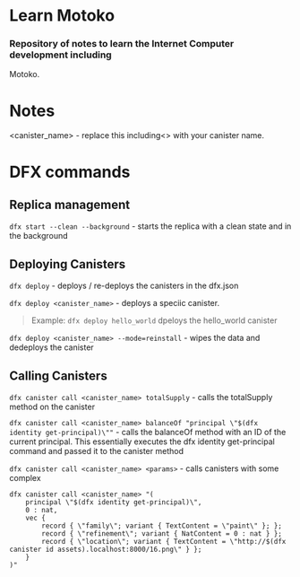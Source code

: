 # Learn Motoko 

### Repository of notes to learn the Internet Computer development including 
Motoko.

# Notes
<canister_name> - replace this including<> with your canister name.


# DFX commands 

## Replica management
`dfx start --clean --background` - starts the replica with a clean state and in the background


## Deploying Canisters

`dfx deploy` - deploys / re-deploys the canisters in the dfx.json

`dfx deploy <canister_name>` - deploys a speciic canister. 
> Example: `dfx deploy hello_world` dpeloys the hello_world canister 

`dfx deploy <canister_name> --mode=reinstall` - wipes the data and dedeploys the canister

## Calling Canisters

`dfx canister call <canister_name> totalSupply` - calls the totalSupply method on the canister

`dfx canister call <canister_name> balanceOf "principal \"$(dfx identity get-principal)\""` - calls the balanceOf method with an ID of the current principal. This essentially executes the dfx identity get-principal command and passed it to the canister method

`dfx canister call <canister_name> <params>` - calls canisters with some complex

```
dfx canister call <canister_name> "(
    principal \"$(dfx identity get-principal)\",
    0 : nat,
    vec {
        record { \"family\"; variant { TextContent = \"paint\" }; };
        record { \"refinement\"; variant { NatContent = 0 : nat } };
        record { \"location\"; variant { TextContent = \"http://$(dfx canister id assets).localhost:8000/16.png\" } };
    }
)"
``` 